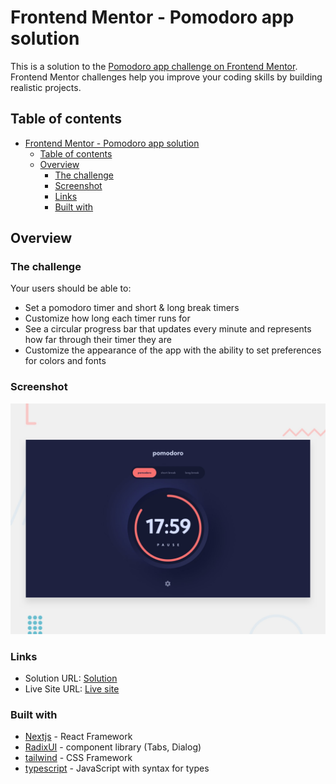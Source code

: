 # Frontend Mentor - Pomodoro app solution

This is a solution to the [Pomodoro app challenge on Frontend Mentor](https://www.frontendmentor.io/challenges/pomodoro-app-KBFnycJ6G). Frontend Mentor challenges help you improve your coding skills by building realistic projects.

## Table of contents

- [Frontend Mentor - Pomodoro app solution](#frontend-mentor---pomodoro-app-solution)
  - [Table of contents](#table-of-contents)
  - [Overview](#overview)
    - [The challenge](#the-challenge)
    - [Screenshot](#screenshot)
    - [Links](#links)
    - [Built with](#built-with)

## Overview

### The challenge

Your users should be able to:

- Set a pomodoro timer and short & long break timers
- Customize how long each timer runs for
- See a circular progress bar that updates every minute and represents how far through their timer they are
- Customize the appearance of the app with the ability to set preferences for colors and fonts

### Screenshot

![Screenshot](/preview.jpg)

### Links

- Solution URL: [Solution](https://www.frontendmentor.io/solutions/interactive-card-details-murFxRkOLK)
- Live Site URL: [Live site](https://leonan123.github.io/fm-interactive-card-details/)

### Built with

- [Nextjs](https://nextjs.org/) - React Framework
- [RadixUI](https://www.radix-ui.com/) - component library (Tabs, Dialog)
- [tailwind](https://tailwindcss.com/) - CSS Framework
- [typescript](https://www.typescriptlang.org/) - JavaScript with syntax for types
